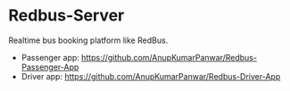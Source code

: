 # Redbus-Server
Realtime bus booking platform like RedBus.

- Passenger app: https://github.com/AnupKumarPanwar/Redbus-Passenger-App
- Driver app: https://github.com/AnupKumarPanwar/Redbus-Driver-App
